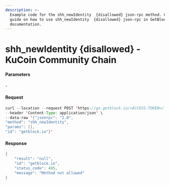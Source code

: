 ```yaml
---
description: >-
  Example code for the shh_newIdentity  {disallowed} json-rpc method. Сomplete
  guide on how to use shh_newIdentity  {disallowed} json-rpc in GetBlock.io Web3
  documentation.
---
```


# shh\_newIdentity {disallowed} - KuCoin Community Chain

#### Parameters

\-

#### Request

```java
curl --location --request POST 'https://go.getblock.io/<ACCESS-TOKEN>/' \
--header 'Content-Type: application/json' \
--data-raw '{"jsonrpc": "2.0",
"method": "shh_newIdentity",
"params": [],
"id": "getblock.io"}'
```

#### Response

```java
{
    "result": "null",
    "id": "getblock.io",
    "status_code": 405,
    "message": "Method not allowed"
}
```
